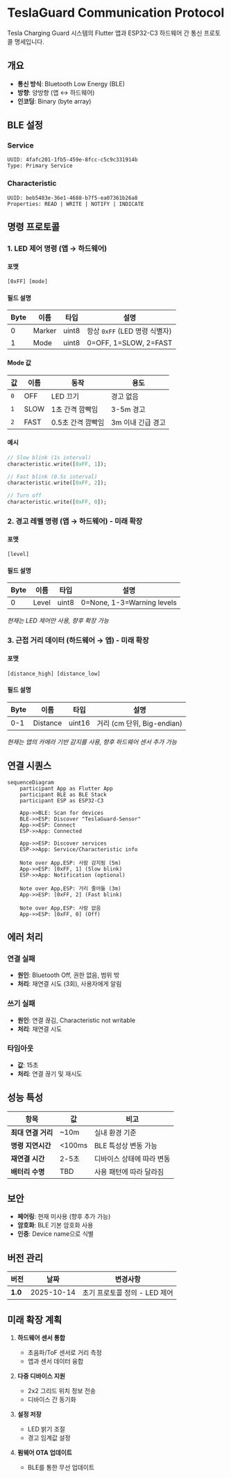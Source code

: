 # TeslaGuard Communication Protocol

Tesla Charging Guard 시스템의 Flutter 앱과 ESP32-C3 하드웨어 간 통신 프로토콜 명세입니다.

## 개요

- **통신 방식**: Bluetooth Low Energy (BLE)
- **방향**: 양방향 (앱 ↔ 하드웨어)
- **인코딩**: Binary (byte array)

## BLE 설정

### Service
```
UUID: 4fafc201-1fb5-459e-8fcc-c5c9c331914b
Type: Primary Service
```

### Characteristic
```
UUID: beb5483e-36e1-4688-b7f5-ea07361b26a8
Properties: READ | WRITE | NOTIFY | INDICATE
```

## 명령 프로토콜

### 1. LED 제어 명령 (앱 → 하드웨어)

#### 포맷
```
[0xFF] [mode]
```

#### 필드 설명
| Byte | 이름 | 타입 | 설명 |
|------|------|------|------|
| 0 | Marker | uint8 | 항상 `0xFF` (LED 명령 식별자) |
| 1 | Mode | uint8 | 0=OFF, 1=SLOW, 2=FAST |

#### Mode 값
| 값 | 이름 | 동작 | 용도 |
|---|------|------|------|
| `0` | OFF | LED 끄기 | 경고 없음 |
| `1` | SLOW | 1초 간격 깜빡임 | 3-5m 경고 |
| `2` | FAST | 0.5초 간격 깜빡임 | 3m 이내 긴급 경고 |

#### 예시
```dart
// Slow blink (1s interval)
characteristic.write([0xFF, 1]);

// Fast blink (0.5s interval)
characteristic.write([0xFF, 2]);

// Turn off
characteristic.write([0xFF, 0]);
```

### 2. 경고 레벨 명령 (앱 → 하드웨어) - 미래 확장

#### 포맷
```
[level]
```

#### 필드 설명
| Byte | 이름 | 타입 | 설명 |
|------|------|------|------|
| 0 | Level | uint8 | 0=None, 1-3=Warning levels |

*현재는 LED 제어만 사용, 향후 확장 가능*

### 3. 근접 거리 데이터 (하드웨어 → 앱) - 미래 확장

#### 포맷
```
[distance_high] [distance_low]
```

#### 필드 설명
| Byte | 이름 | 타입 | 설명 |
|------|------|------|------|
| 0-1 | Distance | uint16 | 거리 (cm 단위, Big-endian) |

*현재는 앱의 카메라 기반 감지를 사용, 향후 하드웨어 센서 추가 가능*

## 연결 시퀀스

```mermaid
sequenceDiagram
    participant App as Flutter App
    participant BLE as BLE Stack
    participant ESP as ESP32-C3

    App->>BLE: Scan for devices
    BLE->>ESP: Discover "TeslaGuard-Sensor"
    App->>ESP: Connect
    ESP->>App: Connected

    App->>ESP: Discover services
    ESP->>App: Service/Characteristic info

    Note over App,ESP: 사람 감지됨 (5m)
    App->>ESP: [0xFF, 1] (Slow blink)
    ESP->>App: Notification (optional)

    Note over App,ESP: 거리 줄어듦 (3m)
    App->>ESP: [0xFF, 2] (Fast blink)

    Note over App,ESP: 사람 없음
    App->>ESP: [0xFF, 0] (Off)
```

## 에러 처리

### 연결 실패
- **원인**: Bluetooth Off, 권한 없음, 범위 밖
- **처리**: 재연결 시도 (3회), 사용자에게 알림

### 쓰기 실패
- **원인**: 연결 끊김, Characteristic not writable
- **처리**: 재연결 시도

### 타임아웃
- **값**: 15초
- **처리**: 연결 끊기 및 재시도

## 성능 특성

| 항목 | 값 | 비고 |
|------|-----|------|
| **최대 연결 거리** | ~10m | 실내 환경 기준 |
| **명령 지연시간** | <100ms | BLE 특성상 변동 가능 |
| **재연결 시간** | 2-5초 | 디바이스 상태에 따라 변동 |
| **배터리 수명** | TBD | 사용 패턴에 따라 달라짐 |

## 보안

- **페어링**: 현재 미사용 (향후 추가 가능)
- **암호화**: BLE 기본 암호화 사용
- **인증**: Device name으로 식별

## 버전 관리

| 버전 | 날짜 | 변경사항 |
|------|------|---------|
| **1.0** | 2025-10-14 | 초기 프로토콜 정의 - LED 제어 |

## 미래 확장 계획

1. **하드웨어 센서 통합**
   - 초음파/ToF 센서로 거리 측정
   - 앱과 센서 데이터 융합

2. **다중 디바이스 지원**
   - 2x2 그리드 위치 정보 전송
   - 디바이스 간 동기화

3. **설정 저장**
   - LED 밝기 조절
   - 경고 임계값 설정

4. **펌웨어 OTA 업데이트**
   - BLE를 통한 무선 업데이트
